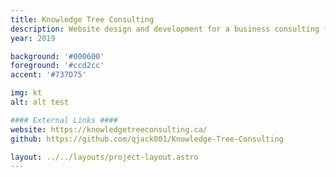 ```yaml
---
title: Knowledge Tree Consulting
description: Website design and development for a business consulting firm.
year: 2019

background: '#000600'
foreground: '#ccd2cc'
accent: '#737D75'

img: kt
alt: alt test

#### External Links ####
website: https://knowledgetreeconsulting.ca/
github: https://github.com/qjack001/Knowledge-Tree-Consulting

layout: ../../layouts/project-layout.astro
---
```

